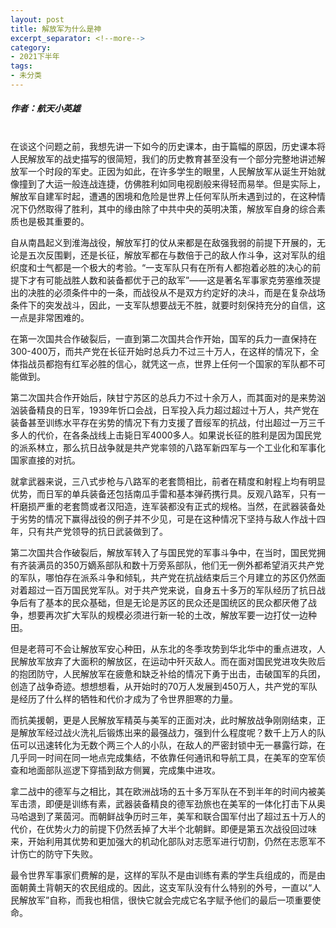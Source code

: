 ```yaml
---
layout: post
title: 解放军为什么是神
excerpt_separator: <!--more-->
category: 
- 2021下半年
tags:
- 未分类
---
```


##### 作者：航天小英雄

<br>在谈这个问题之前，我想先讲一下如今的历史课本，由于篇幅的原因，历史课本将人民解放军的战史描写的很简短，我们的历史教育甚至没有一个部分完整地讲述解放军一个时段的军史。正因为如此，在许多学生的眼里，人民解放军从诞生开始就像撞到了大运一般连战连捷，仿佛胜利如同电视剧般来得轻而易举。但是实际上，解放军自建军时起，遭遇的困境和危险是世界上任何军队所未遇到过的，在这种情况下仍然取得了胜利，其中的缘由除了中共中央的英明决策，解放军自身的综合素质也是极其重要的。

自从南昌起义到淮海战役，解放军打的仗从来都是在敌强我弱的前提下开展的，无论是五次反围剿，还是长征，解放军都在与数倍于己的敌人作斗争，这对军队的组织度和士气都是一个极大的考验。“一支军队只有在所有人都抱着必胜的决心的前提下才有可能战胜人数和装备都优于己的敌军”——这是著名军事家克劳塞维茨提出的决胜的必须条件中的一条，而战役从不是双方约定好的决斗，而是在复杂战场条件下的突发战斗，因此，一支军队想要战无不胜，就要时刻保持充分的自信，这一点是非常困难的。

在第一次国共合作破裂后，一直到第二次国共合作开始，国军的兵力一直保持在300-400万，而共产党在长征开始时总兵力不过三十万人，在这样的情况下，全体指战员都抱有红军必胜的信心，就凭这一点，世界上任何一个国家的军队都不可能做到。

第二次国共合作开始后，陕甘宁苏区的总兵力不过十余万人，而其面对的是来势汹汹装备精良的日军，1939年忻口会战，日军投入兵力超过超过十万人，共产党在装备甚至训练水平存在劣势的情况下有力支援了晋绥军的抗战，付出超过一万三千多人的代价，在各条战线上击毙日军4000多人。如果说长征的胜利是因为国民党的派系林立，那么抗日战争就是共产党率领的八路军新四军与一个工业化和军事化国家直接的对抗。

就拿武器来说，三八式步枪与八路军的老套筒相比，前者在精度和射程上均有明显优势，而日军的单兵装备还包括南瓜手雷和基本弹药携行具。反观八路军，只有一杆磨损严重的老套筒或者汉阳造，连军装都没有正式的规格。当然，在武器装备处于劣势的情况下赢得战役的例子并不少见，可是在这种情况下坚持与敌人作战十四年，只有共产党领导的抗日武装做到了。

第二次国共合作破裂后，解放军转入了与国民党的军事斗争中，在当时，国民党拥有齐装满员的350万嫡系部队和数十万旁系部队，他们无一例外都希望消灭共产党的军队，哪怕存在派系斗争和倾轧，共产党在抗战结束后三个月建立的苏区仍然面对着超过一百万国民党军队。对于共产党来说，自身五十多万的军队经历了抗日战争后有了基本的民众基础，但是无论是苏区的民众还是国统区的民众都厌倦了战争，想要再次扩大军队的规模必须进行新一轮的土改，解放军要一边打仗一边种田。

但是老蒋可不会让解放军安心种田，从东北的冬季攻势到华北华中的重点进攻，人民解放军放弃了大面积的解放区，在运动中歼灭敌人。而在面对国民党进攻失败后的抱团防守，人民解放军在疲惫和缺乏补给的情况下勇于出击，击破国军的兵团，创造了战争奇迹。想想想看，从开始时的70万人发展到450万人，共产党的军队是经历了什么样的牺牲和代价才成为了令世界胆寒的力量。

而抗美援朝，更是人民解放军精英与美军的正面对决，此时解放战争刚刚结束，正是解放军经过战火洗礼后锻炼出来的最强战力，强到什么程度呢？数千上万人的队伍可以迅速转化为无数个两三个人的小队，在敌人的严密封锁中无一暴露行踪，在几乎同一时间在同一地点完成集结，不依靠任何通讯和导航工具，在美军的空军侦查和地面部队巡逻下穿插到敌方侧翼，完成集中进攻。

拿二战中的德军与之相比，其在欧洲战场的五十多万军队在不到半年的时间内被美军击溃，即便是训练有素，武器装备精良的德军劲旅也在美军的一体化打击下从奥马哈退到了莱茵河。而朝鲜战争历时三年，美军和联合国军付出了超过五十万人的代价，在优势火力的前提下仍然丢掉了大半个北朝鲜。即便是第五次战役回过味来，开始利用其优势和更加强大的机动化部队对志愿军进行切割，仍然在志愿军不计伤亡的防守下失败。

最令世界军事家们费解的是，这样的军队不是由训练有素的学生兵组成的，而是由面朝黄土背朝天的农民组成的。因此，这支军队没有什么特别的外号，一直以“人民解放军”自称，而我也相信，很快它就会完成它名字赋予他们的最后一项重要使命。